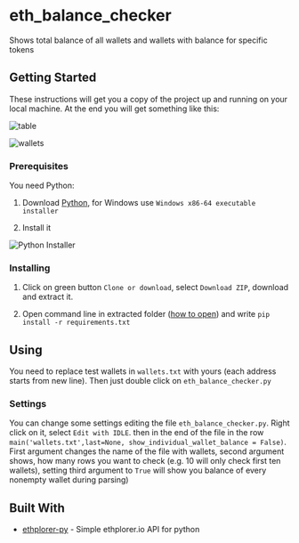 # eth_balance_checker

Shows total balance of all wallets and wallets with balance for specific tokens

## Getting Started

These instructions will get you a copy of the project up and running on your local machine. At the end you will get something like this:

![table](http://i65.tinypic.com/xojzp2.png)

![wallets](http://i64.tinypic.com/bgedtx.png)


### Prerequisites

You need Python:

1. Download [Python](https://www.python.org/downloads/release/python-370/), for Windows use ```Windows x86-64 executable installer```

2. Install it 

![Python Installer](http://i63.tinypic.com/oggqbn.png)


### Installing

1. Click on green button ```Clone or download```, select ```Download ZIP```, download and extract it.

2. Open command line in extracted folder ([how to open](https://www.thewindowsclub.com/how-to-open-command-prompt-from-right-click-menu)) and write ```pip install -r requirements.txt```


## Using

You need to replace test wallets in ```wallets.txt``` with yours (each  address starts from new line). Then just double click on  ```eth_balance_checker.py```

### Settings

You can change some settings editing the file ```eth_balance_checker.py```. Right click on it, select ```Edit with IDLE```. then in the end of the file in the row ```main('wallets.txt',last=None, show_individual_wallet_balance = False)```. First argument changes the name of the file with wallets, second argument shows, how many rows you want to check (e.g. 10 will only check first ten wallets), setting third argument to ```True``` will show you balance of every nonempty wallet during parsing)

## Built With

* [ethplorer-py](https://github.com/guillelo11/ethplorer-py) - Simple ethplorer.io API for python
